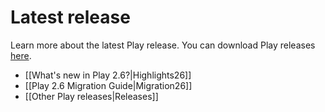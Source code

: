 <!--- Copyright (C) 2009-2019 Lightbend Inc. <https://www.lightbend.com> -->
# Latest release

Learn more about the latest Play release. You can download Play releases [here](https://www.playframework.com/download).

- [[What's new in Play 2.6?|Highlights26]]
- [[Play 2.6 Migration Guide|Migration26]]
- [[Other Play releases|Releases]]
